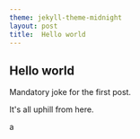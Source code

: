 ```yaml
---
theme: jekyll-theme-midnight
layout: post
title:  Hello world
---
```


## Hello world

Mandatory joke for the first post.

It's all uphill from here.

a